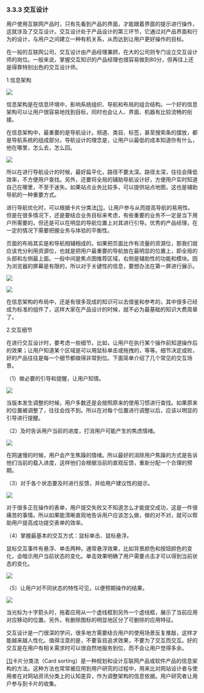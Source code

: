 ### 3.3.3 交互设计

用户使用互联网产品时，只有先看到产品的界面，才能跟着界面的提示进行操作，这就涉及了交互设计。交互设计处于产品设计的第三环节，它通过对产品界面和行为的设计，与用户之间建立一种有机关系，从而达到让用户更好操作的目标。

在一般的互联网公司，交互设计由产品经理兼顾，在大的公司则专门设立交互设计师的岗位。一般来说，掌握交互知识的产品经理也很容易做到80分，但再往上还是得靠特别出色的交互设计师。

1.信息架构

![](images/image01996.jpeg)

信息架构是在信息环境中，影响系统组织、导航和布局的组合结构。一个好的信息架构可以让用户很容易地找到目标，同时也会让人、界面、机器有比较流畅的衔接。

在信息架构中，最重要的是导航设计。频道、类目、标签，甚至搜索条的摆放，都是导航系统的组成部分。导航设计的理念是，让用户以最低的成本知道你有什么，他在哪里，怎么去，怎么回。

![](images/image01997.jpeg)

所以在进行导航设计的时候，最好扁平化，路径不要太深。路径太深，往往会降低效率，不方便用户查找。另外，还要将全局的辅助导航设计好，方便用户实时知道自己在哪里，不至于迷失。如果站点业务比较多，可以提供站点地图，这也是辅助导航的一种重要方式。

进行导航优化时，可以根据卡片分类法[[1]](part0583.xhtml#ch1-back)，让用户参与从而提高导航的易用性。但是在很多情况下，还是要结合业务目标来考虑，有些重要的业务不一定是当下用户所需要的，但还是可以在明显的导航位置上对其进行引导。优秀的产品经理，在一定的情况下需要把握业务与体验的平衡性。

页面的布局其实是和导航相辅相成的。如果把页面比作有流量的资源位，那我们就应该充分利用资源位，也就是把用户最重要的导航放在最明显的位置上，即全局的头部和左侧最上面。一般中间是焦点图推荐区域，右侧是辅助性的功能和模块。因为浏览器的屏幕是有限的，所以对于关键性的信息，要想办法在第一屏进行展示。

![](images/image01998.jpeg)

![](images/image01999.jpeg)

在信息架构的布局中，还是有很多现成的知识可以去借鉴和参考的，其中很多已经成为标准的组件了，这样大家在产品设计的时候，就不必为最基础的知识大费周章了。

2.交互细节

在进行交互设计时，要考虑一些细节，比如，让用户在执行某个操作前知道操作后的效果；让用户知道某个区域是可以用鼠标单击或拖拽的，等等。细节决定成败，好的产品往往是每一个细节都做得非常到位。下面简单介绍了几个常见的交互场景。

（1）做必要的引导和提醒，让用户知情。

![](images/image02000.jpeg)

当版本发生调整的时候，用户多数还是会按照原来的使用习惯进行查找。如果原来的位置被调整了，往往会找不到。所以在对每个位置进行调整以后，应该以明显的引导进行提醒。

（2）及时告诉用户当前的进度，打消用户可能产生的焦虑情绪。

![](images/image02001.jpeg)

在网速慢的时候，用户会产生焦躁的情绪。所以最好的消除用户焦躁的方式是告诉他们当前的载入进度，这样他们会根据当前的直观反馈，重新分配一个合理的预期。

（3）对于各个状态要及时进行反馈，并给用户建议性的提示。

![](images/image02002.jpeg)

对于很多正在操作的表单，用户提交失败又不知道怎么才能提交成功，这是一件很痛苦的事情。所以如果能清晰直观地告诉用户应该怎么做，做的对不对，就可以帮助用户提高成功提交表单的效率。

（4）掌握最基本的交互方式：鼠标单击、鼠标悬浮。

鼠标交互事件有悬浮、单击两种。通常悬浮效果，比如背景颜色和按钮颜色的变化，会暗示用户当前状态的变化。单击效果明确了用户需要点击才可以得到当前状态的变化。

![](images/image02003.jpeg)

（5）让用户对不同状态的特性可见，以便预期操作的结果。

![](images/image02004.jpeg)

当光标为十字箭头时，拖着应用从一个虚线框到另外一个虚线框，展示了当前应用对应移动的位置。另外，有删除图标的明显地区分了可删除的应用特征。

交互设计是一门很深的学问，很多地方需要结合用户的使用场景反复推敲，这样才能越来越人性化。值得注意的是，不要盲目追求效果，不要为了交互而交互。好的交互是在用户有相关需求时可以很自然地服务到位，而不会让用户觉得多余。

[[1]](part0583.xhtml#ch1)卡片分类法（Card sorting）是一种规划和设计互联网产品或软件产品的信息架构的方法。这种方法也常常被应用到用户研究的过程中，用来比对网站设计者与使用者在对网站资讯分类上的认知差异，作为调整架构的信息依据。用户研究者让用户参与到卡片的收集。

